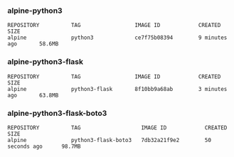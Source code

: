 ### alpine-python3

```
REPOSITORY          TAG                 IMAGE ID            CREATED             SIZE
alpine              python3             ce7f75b08394        9 minutes ago       58.6MB
```

### alpine-python3-flask
```
REPOSITORY          TAG                 IMAGE ID            CREATED             SIZE
alpine              python3-flask       8f10bb9a68ab        3 minutes ago       63.8MB
```

### alpine-python3-flask-boto3
```
REPOSITORY          TAG                   IMAGE ID            CREATED             SIZE
alpine              python3-flask-boto3   7db32a21f9e2        50 seconds ago      98.7MB
```
